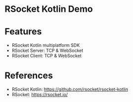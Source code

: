 RSocket Kotlin Demo
===================

# Features

* RSocket Kotlin multiplatform SDK
* RSocket Server: TCP & WebSocket
* RSocket Client: TCP & WebSocket

# References

* RSocket Kotlin: https://github.com/rsocket/rsocket-kotlin
* RSocket: https://rsocket.io/